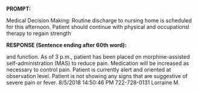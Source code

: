 **PROMPT:**

Medical Decision Making: Routine discharge to nursing home is scheduled for this afternoon. Patient should continue with physical and occupationsl therapy to regain strength

**RESPONSE (Sentence ending after 60th word):**

and function. As of 3 p.m., patient has been placed on morphine-assisted self-administration (MAS) to reduce pain. Medication will be increased as necessary to control pain. Patient is currently alert and oriented at observation level. Patient is not showing any signs that are suggestive of severe pain or fever. 8/5/2018 14:50:46 PM  722-728-0131  Lorraine M. 